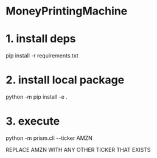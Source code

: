 # MoneyPrintingMachine

# 1. install deps
pip install -r requirements.txt

# 2. install local package
python -m pip install -e .

# 3. execute
python -m prism.cli --ticker AMZN

REPLACE AMZN WITH ANY OTHER TICKER THAT EXISTS
